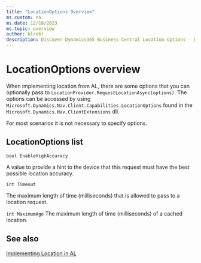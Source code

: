 ```yaml
---
title: "LocationOptions Overview"
ms.custom: na
ms.date: 12/18/2023
ms.topic: overview
author: blrobl
description: Discover Dynamics365 Business Central Location Options - EnableHighAccuracy, Timeout, MaximumAge & more. Enhance your AL implementation.
---
```

# LocationOptions overview
When implementing location from AL, there are some options that you can optionally pass to `LocationProvider.RequestLocationAsync(options)`. The options can be accessed by using `Microsoft.Dynamics.Nav.Client.Capabilities.LocationOptions` found in the `Microsoft.Dynamics.Nav.ClientExtensions` dll.  

 For most scenarios it is not necessary to specify options.  

## LocationOptions list  

`bool EnableHighAccuracy`

A value to provide a hint to the device that this request must have the best possible location accuracy.

`int Timeout`

The maximum length of time \(milliseconds\) that is allowed to pass to a location request.

`int MaximumAge`
The maximum length of time \(milliseconds\) of a cached location. 

## See also  
[Implementing Location in AL](devenv-implement-location-al.md)  
  
